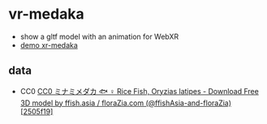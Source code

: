 # vr-medaka

- show a gltf model with an animation for WebXR
- [demo xr-medaka](https://code4fukui.github.io/vr-medaka/)

## data

- CC0 [CC0 ミナミメダカ 🐟 ♀ Rice Fish, Oryzias latipes - Download Free 3D model by ffish.asia / floraZia.com (@ffishAsia-and-floraZia) [2505f19]](https://sketchfab.com/3d-models/cc0-rice-fish-oryzias-latipes-2505f19d127044b0b304ace799b4cd3b#download)
